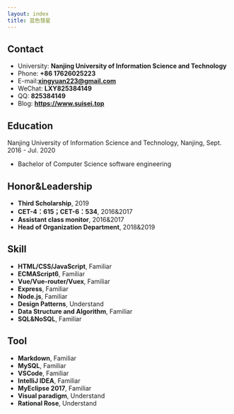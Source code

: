 ```yaml
---
layout: index
title: 蓝色彗星
---
```

## Contact

- University: **Nanjing University of Information Science and Technology**
- Phone: **+86 17626025223**
- E-mail:**xingyuan223@gmail.com**
- WeChat: **LXY825384149**
- QQ: **825384149**
- Blog: **<https://www.suisei.top>**

## Education

Nanjing University of Information Science and Technology, Nanjing, Sept. 2016 - Jul. 2020

- Bachelor of Computer Science software engineering


## Honor&Leadership
- **Third Scholarship**, 2019
- **CET-4：615；CET-6：534**, 2016&2017
- **Assistant class monitor**, 2016&2017
- **Head of Organization Department**, 2018&2019


## Skill

- **HTML/CSS/JavaScript**, Familiar
- **ECMAScript6**, Familiar
- **Vue/Vue-router/Vuex**, Familiar
- **Express**, Familiar
- **Node.js**, Familiar
- **Design Patterns**, Understand
- **Data Structure and Algorithm**, Familiar
- **SQL&NoSQL**, Familiar


## Tool

- **Markdown**, Familiar
- **MySQL**, Familiar
- **VSCode**, Familiar
- **IntelliJ IDEA**, Familiar
- **MyEclipse 2017**, Familiar
- **Visual paradigm**, Understand
- **Rational Rose**, Understand





